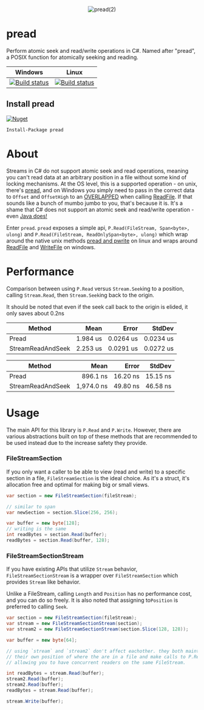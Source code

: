 <p align="center"><img src="https://gitcdn.xyz/repo/SirJosh3917/pread/master/logo.png" alt="pread(2)"/></p>

# pread
Perform atomic seek and read/write operations in C#. Named after "pread", a POSIX function for atomically seeking and reading.

| Windows | Linux |
| :--: | :--: |
| [![Build status](https://dev.azure.com/SirJosh3917/pread/_apis/build/status/pipelines-win.yml/windows-tests)](https://dev.azure.com/SirJosh3917/pread/_build/latest?definitionId=4) | [![Build status](https://dev.azure.com/SirJosh3917/pread/_apis/build/status/devops.yml/linux-tests)](https://dev.azure.com/SirJosh3917/pread/_build/latest?definitionId=3) |

## Install pread
[![Nuget](https://img.shields.io/nuget/v/pread?style=flat-square)](https://www.nuget.org/packages/pread)
```
Install-Package pread
```

# About

Streams in C# do not support atomic seek and read operations, meaning you can't read data at an arbitrary position in a file without some kind of locking mechanisms. At the OS level, this is a supported operation - on unix, there's [pread](http://man7.org/linux/man-pages/man2/pwrite.2.html), and on Windows you simply need to pass in the correct data to `Offset` and `OffsetHigh` to an [OVERLAPPED](https://docs.microsoft.com/en-us/windows/win32/api/minwinbase/ns-minwinbase-overlapped) when calling [ReadFile](https://docs.microsoft.com/en-us/windows/win32/api/fileapi/nf-fileapi-readfile). If that sounds like a bunch of mumbo jumbo to you, that's because it is. It's a shame that C# does not support an atomic seek and read/write operation - even [Java does!](https://docs.oracle.com/javase/7/docs/api/java/nio/channels/FileChannel.html#read(java.nio.ByteBuffer,%20long))

Enter `pread`. `pread` exposes a simple api, `P.Read(FileStream, Span<byte>, ulong)` and `P.Read(FileStream, ReadOnlySpan<byte>, ulong)` which wrap around the native unix methods [pread and pwrite](http://man7.org/linux/man-pages/man2/pwrite.2.html) on linux and wraps around [ReadFile](https://docs.microsoft.com/en-us/windows/win32/api/fileapi/nf-fileapi-readfile) and [WriteFile](https://docs.microsoft.com/en-us/windows/win32/api/fileapi/nf-fileapi-writefile) on windows.

# Performance

Comparison between using `P.Read` versus `Stream.Seek`ing to a position, calling `Stream.Read`, then `Stream.Seek`ing back to the origin.

It should be noted that even if the seek call back to the origin is elided, it only saves about 0.2ns

|            Method |     Mean |     Error |    StdDev |
|------------------ |---------:|----------:|----------:|
|             Pread | 1.984 us | 0.0264 us | 0.0234 us |
| StreamReadAndSeek | 2.253 us | 0.0291 us | 0.0272 us |

|            Method |       Mean |    Error |   StdDev |
|------------------ |-----------:|---------:|---------:|
|             Pread |   896.1 ns | 16.20 ns | 15.15 ns |
| StreamReadAndSeek | 1,974.0 ns | 49.80 ns | 46.58 ns |

# Usage

The main API for this library is `P.Read` and `P.Write`. However, there are various abstractions built on top of these methods that are recommended to be used instead due to the increase safety they provide.

### FileStreamSection

If you only want a caller to be able to view (read and write) to a specific section in a file, `FileStreamSection` is the ideal choice. As it's a struct, it's allocation free and optimal for making big or small views.

```cs
var section = new FileStreamSection(fileStream);

// similar to span
var newSection = section.Slice(256, 256);

var buffer = new byte[128];
// writing is the same
int readBytes = section.Read(buffer);
readBytes = section.Read(buffer, 128);
```

### FileStreamSectionStream

If you have existing APIs that utilize `Stream` behavior, `FileStreamSectionStream` is a wrapper over `FileStreamSection` which provides `Stream` like behavior.

Unlike a FileStream, calling `Length` and `Position` has no performance cost, and you can do so freely. It is also noted that assigning to`Position` is preferred to calling `Seek`.

```cs
var section = new FileStreamSection(fileStream);
var stream = new FileStreamSectionStream(section);
var stream2 = new FileStreamSectionStream(section.Slice(128, 128));

var buffer = new byte[64];

// using `stream` and `stream2` don't affect eachother. they both maintain
// their own position of where the are in a file and make calls to P.Read/Write
// allowing you to have concurrent readers on the same FileStream.

int readBytes = stream.Read(buffer);
stream2.Read(buffer);
stream2.Read(buffer);
readBytes = stream.Read(buffer);

stream.Write(buffer);
```
